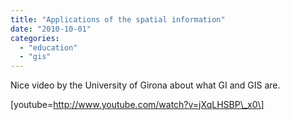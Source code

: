 ```yaml
---
title: "Applications of the spatial information"
date: "2010-10-01"
categories: 
  - "education"
  - "gis"
---
```


Nice video by the University of Girona about what GI and GIS are.

\[youtube=http://www.youtube.com/watch?v=jXqLHSBP\_x0\]
